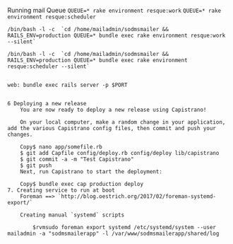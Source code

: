  Running mail Queue
    `QUEUE=* rake environment resque:work`
    `QUEUE=* rake environment resque:scheduler`
    

    /bin/bash -l -c  `cd /home/mailadmin/sodmsmailer && RAILS_ENV=production QUEUE=* bundle exec rake environment resque:work --silent`

    /bin/bash -l -c  `cd /home/mailadmin/sodmsmailer && RAILS_ENV=production QUEUE=* bundle exec rake environment resque:scheduler --silent` 
    

    web: bundle exec rails server -p $PORT


    6 Deploying a new release
        You are now ready to deploy a new release using Capistrano!

        On your local computer, make a random change in your application, add the various Capistrano config files, then commit and push your changes.

        Copy$ nano app/somefile.rb
        $ git add Capfile config/deploy.rb config/deploy lib/capistrano
        $ git commit -a -m "Test Capistrano"
        $ git push
        Next, run Capistrano to start the deployment:

        Copy$ bundle exec cap production deploy
    7. Creating service to run at boot
        Foreman ==> `http://blog.oestrich.org/2017/02/foreman-systemd-export/`

        Creating manual `systemd` scripts
        
            $rvmsudo foreman export systemd /etc/systemd/system --user mailadmin -a "sodmsmailerapp" -l /var/www/sodmsmailerapp/shared/log
